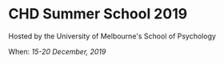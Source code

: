 # CHD Summer School 2019

Hosted by the University of Melbourne's School of Psychology

When: _15-20 December, 2019_


